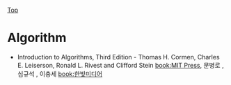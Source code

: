 [Top](README)

# Algorithm

* Introduction to Algorithms, Third Edition - Thomas H. Cormen, Charles E. Leiserson, Ronald L. Rivest and Clifford Stein [book:MIT Press](http://mitpress.mit.edu/books/introduction-algorithms-third-edition), 문병로 , 심규석 , 이충세 [book:한빛미디어](http://www.hanbit.co.kr/store/books/look.php?p_code=B9722727468)
